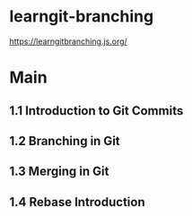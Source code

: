 # learngit-branching
https://learngitbranching.js.org/


# Main

## 1.1 Introduction to Git Commits

## 1.2 Branching in Git

## 1.3 Merging in Git

## 1.4 Rebase Introduction
